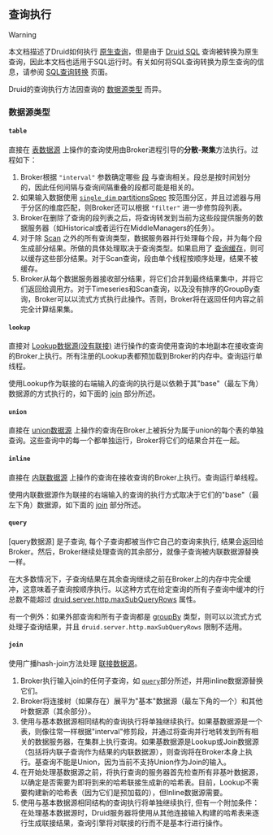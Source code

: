 <!-- toc -->

<script async src="https://pagead2.googlesyndication.com/pagead/js/adsbygoogle.js"></script>
<ins class="adsbygoogle"
     style="display:block; text-align:center;"
     data-ad-layout="in-article"
     data-ad-format="fluid"
     data-ad-client="ca-pub-8828078415045620"
     data-ad-slot="7586680510"></ins>
<script>
     (adsbygoogle = window.adsbygoogle || []).push({});
</script>

## 查询执行

> [!WARNING]
> 本文档描述了Druid如何执行 [原生查询](#)，但是由于 [Druid SQL](druidsql.md) 查询被转换为原生查询，因此本文档也适用于SQL运行时。有关如何将SQL查询转换为原生查询的信息，请参阅 [SQL查询转换](druidsql.md#查询转换) 页面。

Druid的查询执行方法因查询的 [数据源类型](#数据源类型) 而异。

### 数据源类型
#### `table`

直接在 [表数据源](datasource.md#table) 上操作的查询使用由Broker进程引导的**分散-聚集**方法执行。过程如下：

1. Broker根据 `"interval"` 参数确定哪些 [段](../design/segments.md) 与查询相关。段总是按时间划分的，因此任何间隔与查询间隔重叠的段都可能是相关的。
2. 如果输入数据使用 [`single_dim` partitionsSpec](../ingestion/native.md#partitionsSpec) 按范围分区，并且过滤器与用于分区的维度匹配，则Broker还可以根据 `"filter"` 进一步修剪段列表。
3. Broker在删除了查询的段列表之后，将查询转发到当前为这些段提供服务的数据服务器（如Historical或者运行在MiddleManagers的任务）。
4. 对于除 [Scan](scan.md) 之外的所有查询类型，数据服务器并行处理每个段，并为每个段生成部分结果。所做的具体处理取决于查询类型。如果启用了 [查询缓存](querycached.md)，则可以缓存这些部分结果。对于Scan查询，段由单个线程按顺序处理，结果不被缓存。
5. Broker从每个数据服务器接收部分结果，将它们合并到最终结果集中，并将它们返回给调用方。对于Timeseries和Scan查询，以及没有排序的GroupBy查询，Broker可以以流式方式执行此操作。否则，Broker将在返回任何内容之前完全计算结果集。

#### `lookup`

直接对 [Lookup数据源(没有联接)](datasource.md#lookup) 进行操作的查询使用查询的本地副本在接收查询的Broker上执行。所有注册的Lookup表都预加载到Broker的内存中。查询运行单线程。

使用Lookup作为联接的右端输入的查询的执行是以依赖于其"base"（最左下角）数据源的方式执行的，如下面的 [join](#join) 部分所述。

#### `union`

直接在 [union数据源](datasource.md#union) 上操作的查询在Broker上被拆分为属于union的每个表的单独查询。这些查询中的每一个都单独运行，Broker将它们的结果合并在一起。

#### `inline`

直接在 [内联数据源](#inline) 上操作的查询在接收查询的Broker上执行。查询运行单线程。

使用内联数据源作为联接的右端输入的查询的执行方式取决于它们的"base"（最左下角）数据源，如下面的 [join](#join) 部分所述。

#### `query`

[query数据源] 是子查询, 每个子查询都被当作它自己的查询来执行, 结果会返回给Broker。然后，Broker继续处理查询的其余部分，就像子查询被内联数据源替换一样。

在大多数情况下，子查询结果在其余查询继续之前在Broker上的内存中完全缓冲，这意味着子查询按顺序执行。以这种方式在给定查询的所有子查询中缓冲的行总数不能超过 [druid.server.http.maxSubQueryRows](../configuration/human-readable-byte.md) 属性。

有一个例外：如果外部查询和所有子查询都是 [groupBy](groupby.md) 类型，则可以以流式方式处理子查询结果，并且 `druid.server.http.maxSubQueryRows` 限制不适用。

#### `join`

使用广播hash-join方法处理 [联接数据源](datasource.md#join)。

1. Broker执行输入join的任何子查询，如 [`query`](#query)部分所述，并用inline数据源替换它们。
2. Broker将连接树（如果存在）展平为"基本"数据源（最左下角的一个）和其他叶数据源（其余部分）。
3. 使用与基本数据源相同结构的查询执行将单独继续执行。如果基数据源是一个表，则像往常一样根据"interval"修剪段，并通过将查询并行地转发到所有相关的数据服务器，在集群上执行查询。如果基数据源是Lookup或Join数据源（包括将内联子查询作为结果的内联数据源），则查询将在Broker本身上执行。基查询不能是Union，因为当前不支持Union作为Join的输入。
4. 在开始处理基数据源之前，将执行查询的服务器首先检查所有非基叶数据源，以确定是否需要为即将到来的哈希联接生成新的哈希表。目前，Lookup不需要构建新的哈希表（因为它们是预加载的），但Inline数据源需要。
5. 使用与基本数据源相同结构的查询执行将单独继续执行, 但有一个附加条件：在处理基本数据源时，Druid服务器将使用从其他连接输入构建的哈希表来逐行生成联接结果，查询引擎将对联接的行而不是基本行进行操作。